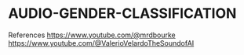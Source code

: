# AUDIO-GENDER-CLASSIFICATION

References
https://www.youtube.com/@mrdbourke  
https://www.youtube.com/@ValerioVelardoTheSoundofAI
